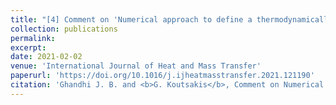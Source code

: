 ```yaml
---
title: "[4] Comment on 'Numerical approach to define a thermodynamically equivalent material for the conjugate heat transfer simulation of very thin coating layers' by P. Olmeda, X. Margot, P. Quintero, J. Escalona, International Journal of Heat and Mass Transfer, Vol. 162 (2020) 120377"
collection: publications
permalink: 
excerpt:
date: 2021-02-02
venue: 'International Journal of Heat and Mass Transfer'
paperurl: 'https://doi.org/10.1016/j.ijheatmasstransfer.2021.121190'
citation: 'Ghandhi J. B. and <b>G. Koutsakis</b>, Comment on Numerical approach to define a thermodynamically equivalent material for the conjugate heat transfer simulation of very thin coating layers by P. Olmeda, X. Margot, P. Quintero, J. Escalona, International Journal of Heat and Mass Transfer, Vol. 162 (2020) 120377, <i>International Journal of Heat and Mass Transfer</i>, (2021)'
---
```




